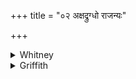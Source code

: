 +++
title = "०२ अक्षद्रुग्धो राजन्यः"

+++

<details><summary>Whitney</summary>

### Translation
2. A noble hated of the dice, evil, self-ruined (*-párājita*)—he may eat  
the cow of the Brahman: "let me live today, not tomorrow."

### Notes
I.e., if such is his wish. Ppp. reads, for **b**, *pāpātmam aparājitaḥ*.  
⌊Cf. Isaiah xxii. 13; I Cor. xv. 32.⌋
</details>

<details><summary>Griffith</summary>

A base Rajanya, spoiled at dice, and ruined by himself, may eat. The Brahman's cow and think, To-day and not tomorrow, let me live!
</details>
